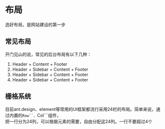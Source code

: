 # 布局
选好布局，是网站建设的第一步
## 常见布局
开门见山的说，常见的后台布局有以下几种：
1. Header + Content + Footer
2. Header + Sidebar + Content + Footer
3. Header + Sidebar + Content + Footer
4. Header + Sidebar + Content + Footer
## 栅格系统
目前ant.design、element等常用的UI框架都流行采用24栏的布局。简单来说，通过内置的```Row``、```Col```组件，    
把一行分为24列，可以根据元素的需要，自由分配这24列。一行不要超过4个
